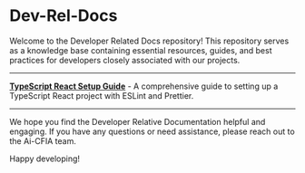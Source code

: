 # Dev-Rel-Docs

Welcome to the Developer Related Docs repository! This repository serves as a knowledge base containing essential resources, guides, and best practices for developers closely associated with our projects.

---

**[TypeScript React Setup Guide](./TypeScript-React-Setup-Guide/REACTSETUP.md)** - A comprehensive guide to setting up a TypeScript React project with ESLint and Prettier.

---

We hope you find the Developer Relative Documentation helpful and engaging. If you have any questions or need assistance, please reach out to the Ai-CFIA team.

Happy developing!
